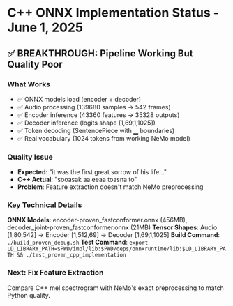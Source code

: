# C++ ONNX Implementation Status - June 1, 2025

## ✅ BREAKTHROUGH: Pipeline Working But Quality Poor

### What Works
- ✅ ONNX models load (encoder + decoder)
- ✅ Audio processing (139680 samples → 542 frames)
- ✅ Encoder inference (43360 features → 35328 outputs)
- ✅ Decoder inference (logits shape [1,69,1,1025])
- ✅ Token decoding (SentencePiece with ▁ boundaries)
- ✅ Real vocabulary (1024 tokens from working NeMo model)

### Quality Issue
- **Expected**: "it was the first great sorrow of his life..."
- **C++ Actual**: "sooasak aa eeaa toasna to"
- **Problem**: Feature extraction doesn't match NeMo preprocessing

### Key Technical Details
**ONNX Models**: encoder-proven_fastconformer.onnx (456MB), decoder_joint-proven_fastconformer.onnx (21MB)
**Tensor Shapes**: Audio [1,80,542] → Encoder [1,512,69] → Decoder [1,69,1,1025]
**Build Command**: `./build_proven_debug.sh`
**Test Command**: `export LD_LIBRARY_PATH=$PWD/impl/lib:$PWD/deps/onnxruntime/lib:$LD_LIBRARY_PATH && ./test_proven_cpp_implementation`

### Next: Fix Feature Extraction
Compare C++ mel spectrogram with NeMo's exact preprocessing to match Python quality.